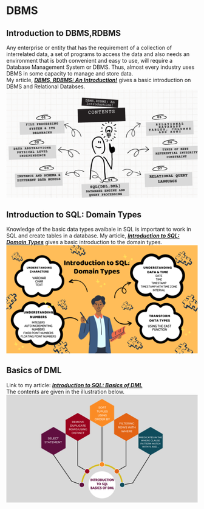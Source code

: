 # DBMS
## Introduction to DBMS,RDBMS
Any enterprise or entity that has the requirement of a collection of interrelated data, a set of programs to access the data and also needs an environment that is both convenient and easy to use, will require a Database Management System or DBMS. Thus, almost every industry uses DBMS in some capacity to manage and store data.<br>
My article, <a href = "https://medium.com/@basubinayak05/relational-database-an-introduction-39d725d4dab"><em><strong>DBMS, RDBMS: An Introduction!</strong></em></a> gives a basic introduction on DBMS and Relational Databses.
<img src="https://github.com/basu-binayak/DBMS/blob/98f4bdee9f4e05cd9bf7eb15179f9424b2e16cb3/DBMS,RDBMS%20An%20Introduction!%20contents.png">
## Introduction to SQL: Domain Types
Knowledge of the basic data types avaibale in SQL is important to work in SQL and create tables in a database. My article, <a href = "https://medium.com/@basubinayak05/introduction-to-sql-domain-types-98b0e4cec57b"><em><strong>Introduction to SQL: Domain Types</strong></em></a> gives a basic introduction to the domain types. 
<img src ="https://github.com/basu-binayak/DBMS/blob/bc4b8a0ba4d678916c5dd1e32dedf71641d43b4b/Introduction%20to%20SQL_Doamin%20Types_content.png">
## Basics of DML
Link to my article: <a href="https://medium.com/@basubinayak05/introduction-to-sql-basics-of-dml-data-manipulation-language-d2213bddf301"><em><strong>Introduction to SQL: Basics of DML</strong></em></a><br>
The contents are given in the illustration below.
<img src="https://github.com/basu-binayak/DBMS/blob/d815ea7b5b9b5d4a92244e46999f70918652b33c/Basics%20of%20DML_content.png">
  

